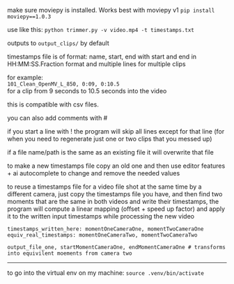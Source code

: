 

make sure moviepy is installed. 
Works best with moviepy v1 `pip install moviepy==1.0.3`

use like this:
`python trimmer.py -v video.mp4 -t timestamps.txt`

outputs to `output_clips/` by default

timestamps file is of format:
name, start, end
with start and end in HH:MM:SS.Fraction format 
and multiple lines for multiple clips

for example: \
`101_Clean_OpenMV_L_850, 0:09, 0:10.5` \
for a clip from 9 seconds to 10.5 seconds into the video 

this is compatible with csv files.

you can also add comments with #

if you start a line with ! the program will skip all lines except for that line (for when you need to regenerate just one or two clips that you messed up)

if a file name/path is the same as an existing file it will overwrite that file

to make a new timestamps file copy an old one and then use editor features + ai autocomplete to change and remove the needed values

to reuse a timestamps file for a video file shot at the same time by a different camera, just copy the timestamps file you have, and then find two moments that are the same in both videos and write their timestamps, the program will compute a linear mapping (offset + speed up factor) and apply it to the written input timestamps while processing the new video

```
timestamps_written_here: momentOneCameraOne, momentTwoCameraOne
equiv_real_timestamps: momentOneCameraTwo, momentTwoCameraTwo

output_file_one, startMomentCameraOne, endMomentCameraOne # transforms into equivilent moements from camera two
```


----
to go into the virtual env on my machine: `source .venv/bin/activate`
